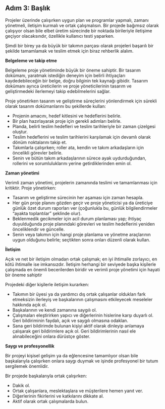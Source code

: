 ## Adım 3: Başlık

Projeler üzerinde çalışırken uygun plan ve programlar yapmalı, zamanı yönetmeli, iletişim kurmalı ve ortak çalışmalısın. Bir projede bağımsız olarak çalışıyor olsan bile elbet üretim sürecinde bir noktada birileriyle iletişime geçiyor olacaksındır, özellikle kullanıcı testi yaparken.

Şimdi bir birey ya da büyük bir takımın parçası olarak projeleri başarılı bir şekilde tamamlamak ve teslim etmek için biraz rehberlik alalım.

**Belgeleme ve takip etme**

Belgeleme proje yönetiminde büyük bir öneme sahiptir. Bir tasarım dokümanı, yaratmak istediğin deneyim için belirli ihtiyaçları kaydedebileceğin bir belge, doğru bilginin tek kaynağı gibidir. Tasarım dokümanı ayrıca üreticilerin ve proje yöneticilerinin tasarım ve geliştirmedeki ilerlemeyi takip edebilmelerini sağlar.

Proje yönetirken tasarım ve geliştirme süreçlerini yönlendirmek için sürekli olarak tasarım dokümanlarını bu şekillerde kullan:

- Projenin amacını, hedef kitlesini ve hedeflerini belirle.
- Bir plan hazırlayarak proje için gerekli adımları belirle.
- Planda, belirli teslim hedefleri ve teslim tarihleriyle bir zaman çizelgesi oluştur.
- Teslim hedeflerini ve teslim tarihlerini karşılamak için devamlı olarak dönüm noktalarını takip et.
- Takımlarla çalışırken; roller ata, kendin ve takım arkadaşların için öncelikli görevler belirle.
- Senin ve bütün takım arkadaşlarının sürece ayak uydurduğundan, rollerini ve sorumluluklarını yerine getirdiklerinden emin ol.

**Zaman yönetimi**

Verimli zaman yönetimi, projelerin zamanında teslimi ve tamamlanması için kritiktir. Proje yönetirken:
- Tasarım ve geliştirme sürecinin her aşaması için zaman hesapla.
- Her gün proje planını gözden geçir ve proje yöneticisi ya da üreticiye günlük özet durum raporları ver (çoğunlukla bu, günlük bilgilendirmeler “ayakta toplantılar” şeklinde olur).
- Beklenmedik gecikmeler için acil durum planlaması yap; ihtiyaç duyulduğunda proje planındaki görevleri ve teslim hedeflerini yeniden önceliklendir ve güncelle.
- Senin veya takımın için hangi proje planlama ve yönetme araçlarının uygun olduğunu belirle; seçtikten sonra onları düzenli olarak kullan.

**İletişim**

Açık ve net bir iletişim olmadan ortak çalışmak; en iyi ihtimalle zorlayıcı, en kötü ihtimalle ise imkansızdır. İletişim herhangi bir seviyede başka kişilerle çalışmada en önemli becerilerden biridir ve verimli proje yönetimi için hayati bir öneme sahiptir

Projedeki diğer kişilerle iletişim kurarken:

- Takımın bir üyesi ya da yardımcı dış ortak çalışanlar oldukları fark etmeksizin ilerleyiş ve başkalarının çalışmasını etkileyecek meseleler hakkında açık ol.
- Başkalarının ve kendi zamanına saygılı ol.
- Çalışmaları eleştirirken yapıcı ve diğerlerinin hislerine karşı duyarlı ol. Geri bildiriminin faydalı, açık ve saygılı olmasına odaklan.
- Sana geri bildirimde bulunan kişiyi aktif olarak dinleyip anlamaya çalışarak geri bildirimlere açık ol. Geri bildirimlerinin nasıl ele alınabileceğini onlara dürüstçe göster.

**Saygı ve profesyonellik**

Bir projeyi kişisel gelişim ya da eğlencesine tamamlıyor olsan bile başkalarıyla çalışırken onlara saygı duymak ve işinde profesyonel bir tutum sergilemek önemlidir.

Bir projede başkalarıyla ortak çalışırken:
- Dakik ol.
- Ortak çalışanlara, meslektaşlara ve müşterilere hemen yanıt ver.
- Diğerlerinin fikirlerini ve katkılarını dikkate al.
- Aktif olarak ortak çalışmalarda bulun.
